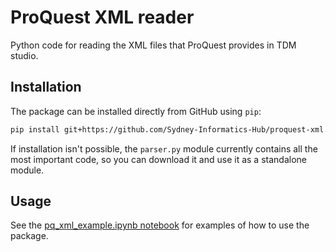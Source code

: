 # ProQuest XML reader

Python code for reading the XML files that ProQuest provides
in TDM studio.

## Installation

The package can be installed directly from GitHub using
`pip`:

```bash
pip install git+https://github.com/Sydney-Informatics-Hub/proquest-xml.git@master
```

If installation isn't possible, the `parser.py` module
currently contains all the most important code,
so you can download it and use it as a standalone module.

## Usage

See the
[pq_xml_example.ipynb notebook](https://github.com/Sydney-Informatics-Hub/proquest-xml/blob/master/pq_xml_example.ipynb)
for examples of how to use the package.
